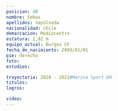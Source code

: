 ```yaml
---
posicion: 48
nombre: Sebas
apellidos: Sepúlveda
nacionalidad: chile
demarcacion: Mediocentro
estatura: 1,82 m
equipo_actual: Burgos CF
fecha_de_nacimiento: 2003/01/01
pie: derecho
foto: 
estudios:

trayectoria: 2020 - 2021#Marina Sport DH
titulos:
logros: 

video:
---
```

